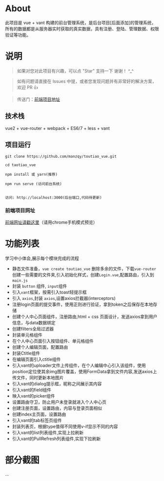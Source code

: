
# About

此项目是 vue + vant 构建的前台管理系统，是后台项目[后面添加]的管理系统，所有的数据都是从服务器实时获取的真实数据，具有注册、登陆、管理数据、权限验证等功能。


# 说明

>  如果对您对此项目有兴趣，可以点 "Star" 支持一下 谢谢！ ^_^

>  如有问题请直接在 Issues 中提，或者您发现问题并有非常好的解决方案，欢迎 PR 👍

>  传送门：[前端项目地址](https://github.com/manzqy/toutiao_vue.git)



## 技术栈

vue2 + vue-router + webpack + ES6/7 + less + vant


## 项目运行


```
git clone https://github.com/manzqy/toutiao_vue.git 

cd taotiao_vue  

npm install 或 yarn(推荐)

npm run serve (访问前台系统)


访问: http://localhost:3000(后台端口,代码待更新)

```



### 前端项目网址
[前端网址请戳这里](https://github.com/manzqy/toutiao_vue.git )（请用chrome手机模式预览）


# 功能列表
学习中小体会,展示每个模块完成的流程
- 静态文件准备，`vue create toutiao_vue` 删除多余的文件，下载`vue-router` 创建一些需要的文件夹,引入初始化样式，创建`Login.vue`,配置路由，引入到`main.js`
- 封装 `button` 组件, `input`组件
- 引入`vant`框架，按需引入toast轻提示框
- 引入 `axios`,封装 `axios`,设置axios拦截器(interceptors)
- 注册login页面的提交事件，使用正则进行验证，拿到token之后保存在本地存储
- 创建个人中心页面组件，注册路由,html + css 页面设计，发送axios拿到用户信息，与data数据绑定
- 创建filters全局过滤器
- 封装单元格组件
- 在个人中心页面引入按钮组件、单元格组件
- 创建个人编辑页面，配置路由
- 封装Ctitle组件
- 在编辑页面引入ctitle组件
- 引入vant的uploader文件上传组件，在个人编辑中心引入该组件，使用position定位使其余img图片覆盖，使用FormData拿到文件内容,发送axios上传文件，同时更新本地图片
- 引入vant的dialog提示框，昵称之间展示其内容
- 引入vant的field组件
- 映入vant的picker组件
- 设置路由守卫，防止用户未登录就进入个人中心页
- 创建注册页面，设置路由，内容与登录页面相似
- 创建index主页面，设置路由
- 引入vant的tab标签页组件
- 封装列表页，根据type值得不同使用v-if显示不同的内容
- 引入vant的list列表组件,实现上拉刷新
- 引入vant的PullRefresh列表组件,实现下拉刷新
# 部分截图
...






